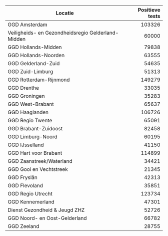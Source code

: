 | Locatie | Positieve tests |
|---------|----------------:|
| GGD Amsterdam                            | 103326 |
| Veiligheids- en Gezondheidsregio Gelderland-Midden | 60000 |
| GGD Hollands-Midden                      | 79838 |
| GGD Hollands-Noorden                     | 63555 |
| GGD Gelderland-Zuid                      | 54635 |
| GGD Zuid-Limburg                         | 51313 |
| GGD Rotterdam-Rijnmond                   | 149279 |
| GGD Drenthe                              | 33035 |
| GGD Groningen                            | 35283 |
| GGD West-Brabant                         | 65637 |
| GGD Haaglanden                           | 106726 |
| GGD Regio Twente                         | 65091 |
| GGD Brabant-Zuidoost                     | 82458 |
| GGD Limburg-Noord                        | 60195 |
| GGD IJsselland                           | 41150 |
| GGD Hart voor Brabant                    | 114899 |
| GGD Zaanstreek/Waterland                 | 34421 |
| GGD Gooi en Vechtstreek                  | 21345 |
| GGD Fryslân                              | 42313 |
| GGD Flevoland                            | 35851 |
| GGD Regio Utrecht                        | 123734 |
| GGD Kennemerland                         | 47301 |
| Dienst Gezondheid & Jeugd ZHZ            | 52726 |
| GGD Noord- en Oost-Gelderland            | 66782 |
| GGD Zeeland                              | 28755 |
